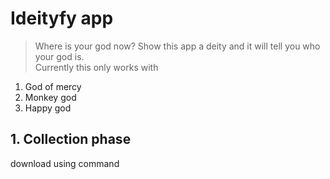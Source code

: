 # Ideityfy app
> Where is your god now?
Show this app a deity and it will tell you who your god is.  
Currently this only works with 
1. God of mercy
2. Monkey god
3. Happy god

## 1. Collection phase
download using command
```googleimagesdownload -cf google_download_config.json

